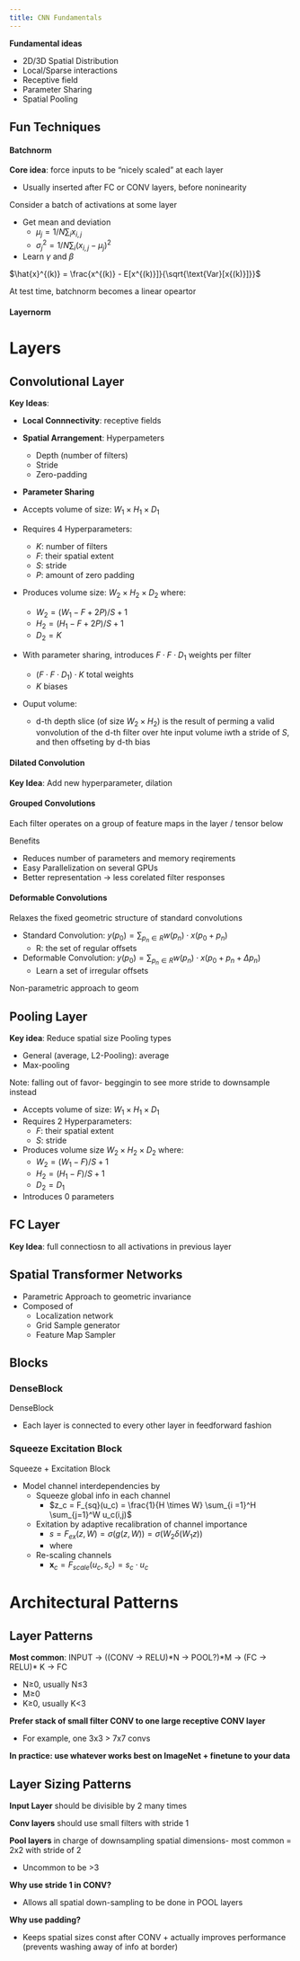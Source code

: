 ```yaml
---
title: CNN Fundamentals
---
```


**Fundamental ideas**
- 2D/3D Spatial Distribution
- Local/Sparse interactions
- Receptive field
- Parameter Sharing
- Spatial Pooling


## Fun Techniques

#### Batchnorm
**Core idea**: force inputs to be “nicely scaled” at each layer
- Usually inserted after FC or CONV layers, before noninearity

Consider a batch of activations at some layer
- Get mean and deviation
	- $\mu_j = 1/N \sum_i x_{i,j}$
	- $\sigma^2_j = 1/N \sum_i (x_{i,j}-\mu_j)^2$
- Learn $\gamma$ and $\beta$

$\hat{x}^{(k)} = \frac{x^{(k)} - E[x^{(k)}]}{\sqrt{\text{Var}[x{(k)}]}}$

At test time, batchnorm becomes a linear opeartor

 
#### Layernorm


# Layers

## Convolutional Layer 
**Key Ideas**: 
- **Local Connnectivity**: receptive fields
- **Spatial Arrangement**: Hyperpameters
	- Depth (number of filters)
	- Stride
	- Zero-padding
- **Parameter Sharing**

- Accepts volume of size: $W_1 \times H_1 \times D_1$ 
- Requires 4 Hyperparameters: 
	- $K$: number of filters
	- $F$: their spatial extent
	- $S$: stride
	- $P$: amount of zero padding
- Produces volume size: $W_2 \times H_2 \times D_2$ where:
	- $W_2 = (W_1 - F + 2P)/S + 1$
	- $H_2 = (H_1 - F + 2P)/S + 1$
	- $D_2 = K$
- With parameter sharing, introduces $F \cdot F \cdot D_1$ weights per filter
	- $(F \cdot F \cdot D_1) \cdot K$ total weights
	- $K$ biases
- Ouput volume:
	- d-th depth slice (of size $W_2 \times H_2$) is the result of perming a valid vonvolution of the d-th filter over hte input volume iwth a stride of $S$, and then offseting by d-th bias

#### Dilated Convolution
**Key Idea**: Add new hyperparameter, dilation
#### Grouped Convolutions
Each filter operates on a group of feature maps in the layer / tensor below

Benefits
- Reduces number of parameters and memory reqirements
- Easy Parallelization on several GPUs
- Better representation → less corelated filter responses
#### Deformable Convolutions
Relaxes the fixed geometric structure of standard convolutions
- Standard Convolution:  $y(p_0) = \sum_{p_n \in R} w(p_n) \cdot x(p_0 + p_n)$  
	- R: the set of regular offsets
- Deformable Convolution: $y(p_0) = \sum_{p_n \in R} w(p_n) \cdot x(p_0 + p_n + \Delta p_n)$
	- Learn a set of irregular offsets

Non-parametric approach to geom


## Pooling Layer
**Key idea**: Reduce spatial size
Pooling types
- General (average, L2-Pooling): average
- Max-pooling

Note: falling out of favor- beggingin to see more stride to downsample instead

- Accepts volume of size: $W_1 \times H_1 \times D_1$
- Requires 2 Hyperparameters:
	- $F$: their spatial extent
	- $S$: stride
- Produces volume size $W_2 \times H_2 \times D_2$ where:
	- $W_2 = (W_1 - F )/S + 1$
	- $H_2 = (H_1 - F)/S + 1$
	- $D_2 = D_1$
- Introduces 0 parameters

## FC Layer
**Key Idea**: full connectiosn to all activations in previous layer



## Spatial Transformer Networks
- Parametric Approach to geometric invariance
- Composed of
	- Localization network
	- Grid Sample generator
	- Feature Map Sampler

## **Blocks**

### DenseBlock

DenseBlock
-  Each layer  is connected to every other layer in feedforward fashion

### Squeeze Excitation Block
Squeeze + Excitation Block
- Model channel interdependencies by
	- Squeeze global info in each channel
		- $z_c = F_{sq}(u_c) = \frac{1}{H \times W} \sum_{i =1}^H \sum_{j=1}^W u_c(i,j)$ 
	- Exitation by adaptive recalibration of channel importance
		- $s = F_{ex}(z,W) = \sigma(g(z,W)) =  \sigma(W_2\delta(W_1z))$ 
		- where
	- Re-scaling channels
		- $\textbf{x}_c = F_{scale}(u_c,s_c) = s_c \cdot u_c$



# Architectural Patterns

## Layer Patterns

**Most common**: INPUT → ((CONV → RELU)$*$N → POOL?)$*$M → (FC → RELU)$*$ K → FC
- N≥0, usually N≤3
- M≥0
- K≥0, usually K<3

**Prefer stack of small filter CONV to one large receptive CONV layer**
- For example, one 3x3 > 7x7 convs

**In practice: use whatever works best on ImageNet + finetune to your data**
## Layer Sizing Patterns

**Input Layer** should be divisible by 2 many times

**Conv layers** should use small filters with stride 1

**Pool layers** in charge of downsampling spatial dimensions- most common = 2x2 with stride of 2
- Uncommon to be >3

**Why use stride 1 in CONV?**
- Allows all spatial down-sampling to be done in POOL layers

**Why use padding?**
- Keeps spatial sizes const after CONV + actually improves performance (prevents washing away of info at border)


